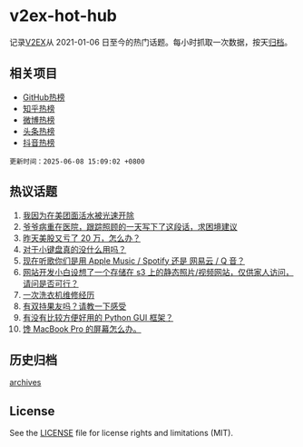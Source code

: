 # v2ex-hot-hub

 记录[V2EX](https://www.v2ex.com/)从 2021-01-06 日至今的热门话题。每小时抓取一次数据，按天[归档](archives)。
 
 ## 相关项目

- [GitHub热榜](https://github.com/snaildev/github-hot-hub)
- [知乎热榜](https://github.com/snaildev/zhihu-hot-hub)
- [微博热榜](https://github.com/snaildev/weibo-hot-hub)
- [头条热榜](https://github.com/snaildev/toutiao-hot-hub)
- [抖音热榜](https://github.com/snaildev/douyin-hot-hub)


 `更新时间：2025-06-08 15:09:02 +0800`

## 热议话题

1. [我因为在美团面活水被光速开除](https://www.v2ex.com/t/1137075)
1. [爷爷病重在医院，跟踪照顾的一天写下了这段话，求困境建议](https://www.v2ex.com/t/1137105)
1. [昨天美股又亏了 20 万，怎么办？](https://www.v2ex.com/t/1137102)
1. [对于小键盘真的没什么用吗？](https://www.v2ex.com/t/1137109)
1. [现在听歌你们是用 Apple Music / Spotify 还是 网易云 / Q 音？](https://www.v2ex.com/t/1137063)
1. [网站开发小白设想了一个存储在 s3 上的静态照片/视频网站，仅供家人访问，请问是否可行？](https://www.v2ex.com/t/1137115)
1. [一次洗衣机维修经历](https://www.v2ex.com/t/1137147)
1. [有双持果友吗？请教一下感受](https://www.v2ex.com/t/1137157)
1. [有没有比较方便好用的 Python GUI 框架？](https://www.v2ex.com/t/1137123)
1. [馋 MacBook Pro 的屏幕怎么办。](https://www.v2ex.com/t/1137052)

## 历史归档

[archives](archives)

## License

See the [LICENSE](LICENSE) file for license rights and limitations (MIT).
